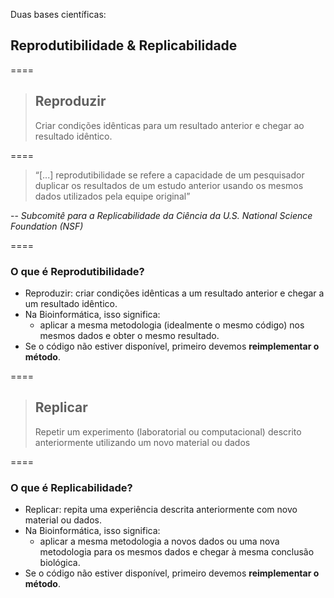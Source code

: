 Duas bases científicas:

## Reprodutibilidade & Replicabilidade

====

> ## Reproduzir
> Criar condições idênticas para um resultado anterior e chegar ao resultado idêntico.

====

<!-- .slide: data-background="img/motivation.jpg" -->

>
> “[...] reprodutibilidade se refere a capacidade de um pesquisador duplicar os resultados de um estudo anterior usando os mesmos dados utilizados pela equipe original”

-- <cite>Subcomitê para a Replicabilidade da Ciência da U.S. National Science Foundation (NSF)</cite>

====

### O que é Reprodutibilidade?

- Reproduzir: criar condições idênticas a um resultado anterior e chegar a um resultado idêntico.
- Na Bioinformática, isso significa:
  - aplicar a mesma metodologia (idealmente o mesmo código) nos mesmos dados e obter o mesmo resultado.
- Se o código não estiver disponível, primeiro devemos **reimplementar o método**.

====

> ## Replicar
> Repetir um experimento (laboratorial ou computacional)  descrito anteriormente utilizando um novo material ou dados

====

### O que é Replicabilidade?

- Replicar: repita uma experiência descrita anteriormente com novo material ou dados.
- Na Bioinformática, isso significa:
  - aplicar a mesma metodologia a novos dados ou uma nova metodologia para os mesmos dados e chegar à mesma conclusão biológica.
- Se o código não estiver disponível, primeiro devemos **reimplementar o método**.
